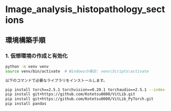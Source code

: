 # Image_analysis_histopathology_sections

## 環境構築手順

### 1. 仮想環境の作成と有効化

```bash
python -m venv venv
source venv/bin/activate  # Windowsの場合: venv\Scripts\activate

以下のコマンドで必要なライブラリをインストールします。

pip install torch==2.5.1 torchvision==0.20.1 torchaudio==2.5.1 --index-url https://download.pytorch.org/whl/cu124
pip install git+https://github.com/Kotetsu0000/VitLib.git
pip install git+https://github.com/Kotetsu0000/VitLib_PyTorch.git
pip install pandas

